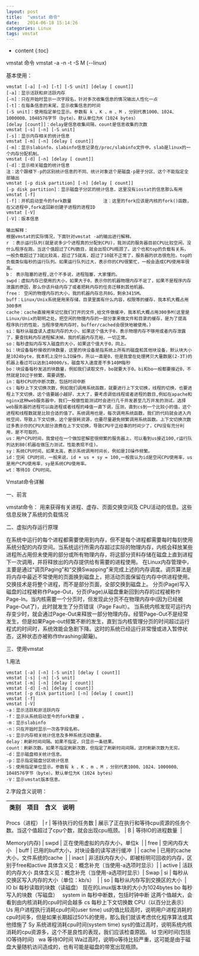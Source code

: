```yaml
---
layout: post
title:  "vmstat 命令"
date:   2014-06-18 15:14:26
categories: Linux
tags: vmstat
---
```


* content
{:toc}

vmstat 命令
vmstat -a -n -t -S M  (--linux)



基本使用：
```
vmstat [-a] [-n] [-t] [-S unit] [delay [ count]]
[-a]：显示活跃和非活跃内存
[-n]：只在开始时显示一次字段名，针对多次收集信息的情况输出人性化一点
[-t]：在每条信息的末尾，显示收集信息的时间
[-S unit]：使用指定单位显示。参数有 k 、K 、m 、M ，分别代表1000、1024、1000000、1048576字节（byte）。默认单位为K（1024 bytes）
[delay [count]]：delay是信息收集间隔，count是信息收集的次数
vmstat [-s] [-n] [-S unit]
[-s]：显示内存相关的统计信息
vmstat [-m] [-n] [delay [ count]]
[-m]：显示slabinfo，slabinfo信息记录在/proc/slabinfo文件中。slab是linux的一个内存分配机制。
vmstat [-d] [-n] [delay [ count]]
[-d]：显示相关磁盘的统计信息    
注：这个跟楼下-p的区别统计信息的不同、统计对象这个是磁盘-p是子分区、这个不能指定全部输出
vmstat [-p disk partition] [-n] [delay [ count]]
[-p disk partition]：显示磁盘子分区的统计信息，这里没有iostat的信息那么有用
vmstat [-f]
[-f]：开机启动至今的fork数量            注：这里的fork应该是内核的fork()函数，在父进程中,fork返回新创建子进程的进程ID
vmstat [-V]
[-V]：版本信息

输出解释：
根据vmstat的实际情况，下面针对vmstat -a的输出进行解释。
r ：表示运行队列(就是说多少个进程真的分配到CPU)，我测试的服务器目前CPU比较空闲，没什么程序在跑，当这个值超过了CPU数目，就会出现CPU瓶颈了。这个也和top的负载有关系，一般负载超过了3就比较高，超过了5就高，超过了10就不正常了，服务器的状态很危险。top的负载类似每秒的运行队列。如果运行队列过大，表示你的CPU很繁忙，一般会造成CPU使用率很高。
b： 表示阻塞的进程,这个不多说，进程阻塞，大家懂的。
swpd：虚拟内存已使用的大小，如果大于0，表示你的机器物理内存不足了，如果不是程序内存泄露的原因，那么你该升级内存了或者把耗内存的任务迁移到其他机器。
free： 空闲的物理内存的大小，我的机器内存总共8G，剩余3415M。
buff：Linux/Unix系统是用来存储，目录里面有什么内容，权限等的缓存，我本机大概占用300多M
cache：cache直接用来记忆我们打开的文件,给文件做缓冲，我本机大概占用300多M(这里是Linux/Unix的聪明之处，把空闲的物理内存的一部分拿来做文件和目录的缓存，是为了提高 程序执行的性能，当程序使用内存时，buffer/cached会很快地被使用。)
si：每秒从磁盘读入虚拟内存的大小，如果这个值大于0，表示物理内存不够用或者内存泄露了，要查找耗内存进程解决掉。我的机器内存充裕，一切正常。
so：每秒虚拟内存写入磁盘的大小，如果这个值大于0，同上。
bi：块设备每秒接收的块数量，这里的块设备是指系统上所有的磁盘和其他块设备，默认块大小是1024byte，我本机上没什么IO操作，所以一直是0，但是我曾在处理拷贝大量数据(2-3T)的机器上看过可以达到140000/s，磁盘写入速度差不多140M每秒
bo：块设备每秒发送的块数量，例如我们读取文件，bo就要大于0。bi和bo一般都要接近0，不然就是IO过于频繁，需要调整。
in：每秒CPU的中断次数，包括时间中断
cs：每秒上下文切换次数，例如我们调用系统函数，就要进行上下文切换，线程的切换，也要进程上下文切换，这个值要越小越好，太大了，要考虑调低线程或者进程的数目,例如在apache和nginx这种web服务器中，我们一般做性能测试时会进行几千并发甚至几万并发的测试，选择web服务器的进程可以由进程或者线程的峰值一直下调，压测，直到cs到一个比较小的值，这个进程和线程数就是比较合适的值了。系统调用也是，每次调用系统函数，我们的代码就会进入内核空间，导致上下文切换，这个是很耗资源，也要尽量避免频繁调用系统函数。上下文切换次数过多表示你的CPU大部分浪费在上下文切换，导致CPU干正经事的时间少了，CPU没有充分利用，是不可取的。
us：用户CPU时间，我曾经在一个做加密解密很频繁的服务器上，可以看到us接近100,r运行队列达到80(机器在做压力测试，性能表现不佳)。
sy：系统CPU时间，如果太高，表示系统调用时间长，例如是IO操作频繁。
id：空闲 CPU时间，一般来说，id + us + sy = 100,一般我认为id是空闲CPU使用率，us是用户CPU使用率，sy是系统CPU使用率。
wt：等待IO CPU时间。
```

Vmstat命令详解

一、前言

vmstat命令：  用来获得有关进程、虚存、页面交换空间及 CPU活动的信息。这些信息反映了系统的负载情况

二、虚拟内存运行原理

在系统中运行的每个进程都需要使用到内存，但不是每个进程都需要每时每刻使用系统分配的内存空间。当系统运行所需内存超过实际的物理内存，内核会释放某些进程所占用但未使用的部分或所有物理内存，将这部分资料存储在磁盘上直到进程下一次调用，并将释放出的内存提供给有需要的进程使用。
在Linux内存管理中，主要是通过“调页Paging”和“交换Swapping”来完成上述的内存调度。调页算法是将内存中最近不常使用的页面换到磁盘上，把活动页面保留在内存中供进程使用。交换技术是将整个进程，而不是部分页面，全部交换到磁盘上。
分页(Page)写入磁盘的过程被称作Page-Out，分页(Page)从磁盘重新回到内存的过程被称作Page-In。当内核需要一个分页时，但发现此分页不在物理内存中(因为已经被Page-Out了)，此时就发生了分页错误（Page Fault）。
当系统内核发现可运行内存变少时，就会通过Page-Out来释放一部分物理内存。经管Page-Out不是经常发生，但是如果Page-out频繁不断的发生，直到当内核管理分页的时间超过运行程式的时间时，系统效能会急剧下降。这时的系统已经运行非常慢或进入暂停状态，这种状态亦被称作thrashing(颠簸)。

三、使用vmstat

1.用法
```
vmstat [-a] [-n] [-S unit] [delay [ count]]
vmstat [-s] [-n] [-S unit]
vmstat [-m] [-n] [delay [ count]]
vmstat [-d] [-n] [delay [ count]]
vmstat [-p disk partition] [-n] [delay [ count]]
vmstat [-f]
vmstat [-V]
-a：显示活跃和非活跃内存
-f：显示从系统启动至今的fork数量 。
-m：显示slabinfo
-n：只在开始时显示一次各字段名称。
-s：显示内存相关统计信息及多种系统活动数量。
delay：刷新时间间隔。如果不指定，只显示一条结果。
count：刷新次数。如果不指定刷新次数，但指定了刷新时间间隔，这时刷新次数为无穷。
-d：显示磁盘相关统计信息。
-p：显示指定磁盘分区统计信息
-S：使用指定单位显示。参数有 k 、K 、m 、M ，分别代表1000、1024、1000000、1048576字节（byte）。默认单位为K（1024 bytes）
-V：显示vmstat版本信息。
```

2.字段含义说明：

 类别 | 项目 | 含义 | 说明 
-|-|-|-

Procs（进程） | r | 等待执行的任务数  | 展示了正在执行和等待cpu资源的任务个数。当这个值超过了cpu个数，就会出现cpu瓶颈。
             | B | 等待IO的进程数量  |

Memory(内存) | swpd | 正在使用虚拟的内存大小，单位k  | 
            | free | 空闲内存大小  
 | buff | 已用的buff大小，对块设备的读写进行缓冲  | 
 | cache | 已用的cache大小，文件系统的cache  | 
 | inact | 非活跃内存大小，即被标明可回收的内存，区别于free和active 具体含义见：概念补充（当使用-a选项时显示）| 
 | active | 活跃的内存大小 具体含义见：概念补充（当使用-a选项时显示）| 
Swap | si | 每秒从交换区写入内存的大小（单位：kb/s）  | 
 | so | 每秒从内存写到交换区的大小  | 
IO bi 每秒读取的块数（读磁盘） 现在的Linux版本块的大小为1024bytes
 bo 每秒写入的块数（写磁盘）  
system in 每秒中断数，包括时钟中断 这两个值越大，会看到由内核消耗的cpu时间会越多
 cs 每秒上下文切换数 
CPU（以百分比表示） Us 用户进程执行消耗cpu时间(user time) us的值比较高时，说明用户进程消耗的cpu时间多，但是如果长期超过50%的使用，那么我们就该考虑优化程序算法或其他措施了
 Sy 系统进程消耗cpu时间(system time) sys的值过高时，说明系统内核消耗的cpu资源多，这个不是良性的表现，我们应该检查原因。
 Id 空闲时间(包括IO等待时间)  
 wa 等待IO时间 Wa过高时，说明io等待比较严重，这可能是由于磁盘大量随机访问造成的，也有可能是磁盘的带宽出现瓶颈。



